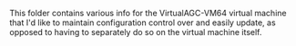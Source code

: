 This folder contains various info for the VirtualAGC-VM64 virtual
machine that I'd like to maintain configuration control over and 
easily update, as opposed to having to separately do so on the
virtual machine itself.